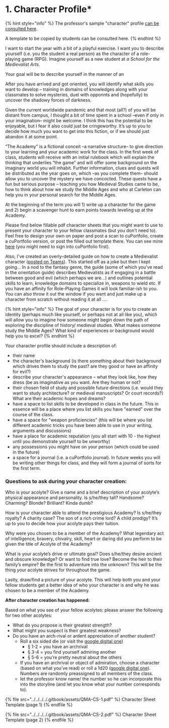 # 1. Character Profile\*

{% hint style="info" %}
The professor's sample "character" profile [can be consulted here](https://docs.google.com/spreadsheets/d/1BTav0xNTGFqYl175jV3GUcnK36Jb9HE\_xdcQqRlq\_xc/edit?usp=sharing).

A template to be copied by students can be consulted here. &#x20;
{% endhint %}

I want to start the year with a bit of a playful exercise. I want you to describe yourself (i.e. you the student a real person) as the character of a role-playing game (RPG). Imagine yourself as a new student at _a School for the Medievalist Arts_.&#x20;

Your goal will be to describe yourself in the manner of an&#x20;

&#x20;After you have arrived and got oriented, you will identify what skills you want to  develop – training in domains of knowledges along with your classmates to solve mysteries, duel with opponnts and (hopefully) to uncover the shadowy forces of darkness.

Given the current worldwide pandemic and that most (all?) of you will be distant from campus, I thought a bit of time spent in a school –even if only in your imagination– might be welcome. I think this has the potential to be enjoyable, but I fear it also could just be cringeworthy. It’s up to you to decide how much you want to get into this fiction, or if we should just abandon it at some point.

“The Academy” is a fictional conceit –a narrative structure– to give direction to your learning and your academic work for the class. In the first week of class, students will receive with an initial rulebook which will explain the thinking that underlies “the game” and will offer some background on the imaginary world you will inhabit. Further information, clues and quests will be distributed as the year goes on, which –as you complete them– should allow you to uncover the mystery we have concocted. These quests have a fun but serious purpose – teaching you how Medieval Studies came to be, how to think about how we study the Middle Ages and who at Carleton can help you in your personal search for the Middle Ages.&#x20;

At the beginning of the term you will 1) write up a character for the game and 2) begin a scavenger hunt to earn points towards leveling up at the Academy.&#x20;

Please find below fillable pdf character sheets that you might want to use to present your character to your fellow classmates (but you don't need to). Feel free to design your own on paper and post a scan to cuPortfolio, create a cuPortfolio version, or post the filled out template there. You can see mine [here](https://cuportfolio.carleton.ca/view/view.php?t=MpHJTKXdS4jzqZyLO3h7) (you might need to sign into cuPortfolio first).&#x20;

Also, I've created an overly-detailed guide on how to create a Medievalist character ([posted on Teams](https://teams.microsoft.com/l/file/D880313A-D8D4-4648-AD77-2862440FDC02?tenantId=6ad91895-de06-485e-bc51-fce126cc8530\&fileType=pdf\&objectUrl=https%3A%2F%2Fcmailcarletonca.sharepoint.com%2Fsites%2FTheMakingoftheMiddleAges%2FShared%20Documents%2FQuest%20for%20the%20Middle%20Ages%2FQuest%20for%20the%20Middle%20Ages%20-%20Basic%20Rules%202.0%20-%20Sept%202020.pdf\&baseUrl=https%3A%2F%2Fcmailcarletonca.sharepoint.com%2Fsites%2FTheMakingoftheMiddleAges\&serviceName=teams\&threadId=19:9da4334b1e974aba99aeffa79987a865@thread.tacv2\&groupId=2000157d-2098-47ef-b47d-341fc17c0e3a)). This started off as a joke but then I kept going... In a nod to the fantasy genre, the guide (some of which you've read in the orientation guide) describes Medievalists as if engaging in a battle between good and evil (which perhaps we are...) and outlines potential skills to learn, knowledge domains to specialize in, weapons to wield etc. If you have an affinity for Role-Playing Games it will look familiar-ish to you. You can also throw it out the window if you want and just make up a character from scratch without reading it at all ....

{% hint style="info" %}
The goal of your character is for you to create an identity (perhaps much like yourself, or perhaps not at all like you), which will allow you to imagine how someone might begin down the path of exploring the discipline of history/ medieval studies. What makes someone study the Middle Ages? What kind of experiences or background would help you to excel?&#x20;
{% endhint %}

Your character profile should include a description of:

* their name
* the character's background (is there something about their background which drives them to study the past? are they good or have an affinity for evil?)
* describe your character's appearance – what they look like, how they dress (be as imaginative as you want. Are they human or not?
* their chosen field of study and possible future directions (i.e. would they want to study architecture? or medieval manuscripts? Or court records?) What are their academic hopes and dreams?
* have a space to list skills to be developed in class in the future. This in essence will be a place where you list skills you have "earned" over the course of the class.&#x20;
* have a space for "weapon proficiencies" (this will be where you list different academic tricks you have been able to use in your writing, arguments and discussions)
* have a place for academic reputation (you all start with 10 - the highest until you demonstrate yourself to be unworthy)
* any possessions you might have on your person (which could be used in the future)
* a space for a journal (i.e. a cuPortfolio journal). In future weeks you will be writing other things for class, and they will form a journal of sorts for the first term.&#x20;

### Questions to ask during your character creation:

Who is your acolyte? Give a name and a brief description of your acolyte’s physical appearance and personality. Is s/he/they tall? Handsome? Charming? Blonde? Brilliant? Kinda dumb?&#x20;

How is your character able to attend the prestigious Academy? Is s/he/they royalty? A charity case? The son of a rich crime lord? A child prodigy? It’s up to you to decide how your acolyte pays their tuition.&#x20;

Why were you chosen to be a member of the Academy? What legendary act of intelligence, bravery, chivalry, skill, heart or daring did you perform to be given the title of Acolyte of the Academy?&#x20;

What is your acolyte’s drive or ultimate goal? Does s/he/they desire ancient and obscure knowledge? Or want to find true love? Become the heir to their family’s empire? Be the first to adventure into the unknown? This will be the thing your acolyte strives for throughout the game.&#x20;

Lastly, draw/find a picture of your acolyte. This will help both you and your fellow students get a better idea of who your character is and why he was chosen to be a member of the Academy.&#x20;

**After character creation has happened:**

Based on what you see of your fellow acolytes: please answer the following for two other acolytes:

* What do you propose is their greatest strength?&#x20;
* &#x20;What might you suspect is their greatest weakness?
* Do you have an arch-rival or ardent appreciation of another student?&#x20;
  * Roll a six sided die (or visit the [google digital one](https://www.google.com/search?q=dice+roller))
    * §  1-2 = you have an archrival
    * §  3-4 = you find yourself admiring another
    * §  5-6 = you’re pretty neutral about the others
  * If you have an archrival or object of admiration, choose a character (based on what you’ve read) or roll a 1d20 ([google digital one](https://www.google.com/search?q=dice+roller)). Numbers are randomly preassigned to all members of the class.
  * let the professor know name/ the number so he can incorporate this into the storyline (and let you know what your number corresponds to).

{% file src="../../../../.gitbook/assets/QMA-CS-1.pdf" %}
Character Sheet Template (page 1)
{% endfile %}

{% file src="../../../../.gitbook/assets/QMA-CS-2.pdf" %}
Character Sheet Template (page 2)
{% endfile %}
